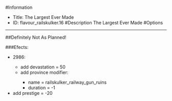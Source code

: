 #Information
 - Title: The Largest Ever Made
 - ID: flavour_railskulker.16
#Description
The Largest Ever Made
#Options

___
##Definitely Not As Planned!

###Efects:<ul><li>2986:</li><ul><li>add devastation = 50</li><li>add province modifier:</li><ul><li>name = railskulker_railway_gun_ruins</li><li>duration = -1</li></ul></ul><li>add prestige = -20</li></ul>
